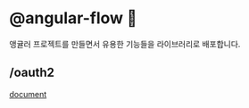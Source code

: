 # @angular-flow 🫧
앵귤러 프로젝트를 만들면서 유용한 기능들을 라이브러리로 배포합니다.

## /oauth2
[document](https://github.com/dev-goraebap/angular-flow/tree/develop/projects/oauth2) 
